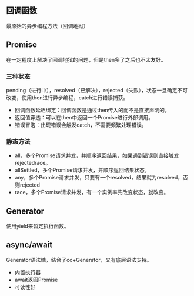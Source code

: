 ## 回调函数

最原始的异步编程方法（回调地狱）

## Promise

在一定程度上解决了回调地狱的问题，但是then多了之后也不太友好。

### 三种状态

pending（进行中），resolved（已解决），rejected（失败），状态一旦确定不可改变，使用then进行异步编程，catch进行错误捕获。

- 回调函数延迟绑定：回调函数是通过then传入的而不是直接声明的。
- 返回值穿透：可以在then中返回一个Promise进行外部调用。
- 错误冒泡：出现错误会触发catch，不需要频繁处理错误。

### 静态方法

- all，多个Promise请求并发，并顺序返回结果，如果遇到错误则直接触发rejectedrace。
- allSettled，多个Promise请求并发，并顺序返回结果状态。
- any，多个Promise请求并发，只要有一个resolved，结果就为resolved，否则rejected
- race，多个Promise请求并发，有一个实例率先改变状态，就改变。

## Generator

使用yield来暂定执行函数。

## async/await

Generator语法糖，结合了co+Generator，又有底层语法支持。

- 内置执行器
- await返回Promise
- 可读性好